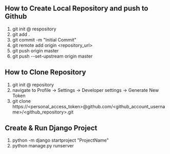 ## How to Create Local Repository and push to Github ##
1. git init @ respository
2. git add .
3. git commit -m "Initial Commit"
4. git remote add origin <repository_url>
5. git push origin master
6. git push --set-upstream origin master

## How to Clone Repository ##
1. git init @ repository
2. navigate to Profile -> Settings -> Developer settings -> Generate New Token
3. git clone https://<personal_access_token>@github.com/<github_account_username>/<github_repository>.git 

## Create & Run Django Project ##
1. python -m django startproject "ProjectName"
2. python manage.py runserver

